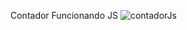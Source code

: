Contador Funcionando JS 
![contadorJs](https://github.com/TTequilaSunryze/contadorJs/assets/102526770/dbd43521-ff23-46a3-92f8-edca8d1ebc26)
